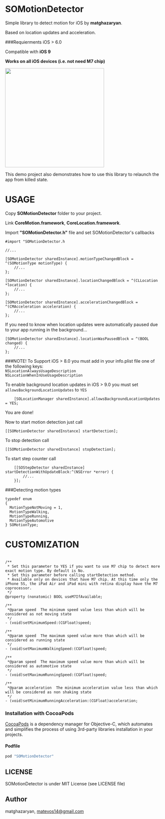 SOMotionDetector
================

Simple library to detect motion for iOS by <b> matghazaryan</b>.

Based on location updates and acceleration.

###Requierments
iOS > 6.0 

Compatible with <b>iOS 9</b>

<b>Works on all iOS devices (i.e. not need M7 chip)</b>

<img src="https://raw.github.com/SocialObjects-Software/SOMotionDetector/master/MotionDetection/screenshot.PNG" width=320>

This demo project also demonstrates how to use this library to relaunch the app from killed state.

USAGE
=====
Copy <b>SOMotionDetector</b> folder to your project.

Link <b>CoreMotion.framework</b>, <b>CoreLocation.framework</b>.

Import <b>"SOMotionDetector.h"</b> file and set SOMotionDetector's callbacks

```ObjC
#import "SOMotionDetector.h

//...

[SOMotionDetector sharedInstance].motionTypeChangedBlock = ^(SOMotionType motionType) {
    //...
};
    
[SOMotionDetector sharedInstance].locationChangedBlock = ^(CLLocation *location) {
    //...
};

[SOMotionDetector sharedInstance].accelerationChangedBlock = ^(CMAcceleration acceleration) {
    //...    
};
```

If you need to know when location updates were automatically paused due to your app running in the background...

```ObjC
[SOMotionDetector sharedInstance].locationWasPausedBlock = ^(BOOL changed) {
    //...    
};
```

###NOTE!
To Support iOS > 8.0 you must add in your info.plist file one of the following keys: <br>
`NSLocationAlwaysUsageDescription`<br> `NSLocationWhenInUseUsageDescription`

To enable background location updates in iOS > 9.0 you must set `allowsBackgroundLocationUpdates` to `YES` <br>
```ObjC
    [SOLocationManager sharedInstance].allowsBackgroundLocationUpdates = YES;
```

You are done! 

Now to start motion detection just call
```ObjC 
[[SOMotionDetector sharedInstance] startDetection];
```

To stop detection call
```ObjC 
[[SOMotionDetector sharedInstance] stopDetection];
```  

To start step counter call
```ObjC
    [[SOStepDetector sharedInstance] startDetectionWithUpdateBlock:^(NSError *error) {
        //...
    }];
```
###Detecting motion types
```ObjC
typedef enum
{
  MotionTypeNotMoving = 1,
  MotionTypeWalking,
  MotionTypeRunning,
  MotionTypeAutomotive
} SOMotionType;
```

CUSTOMIZATION
=============
```ObjC

/**
 * Set this parameter to YES if you want to use M7 chip to detect more exact motion type. By default is No.
 * Set this parameter before calling startDetection method.
 * Available only on devices that have M7 chip. At this time only the iPhone 5S, the iPad Air and iPad mini with retina display have the M7 coprocessor.
 */
@property (nonatomic) BOOL useM7IfAvailable;

/**
 *@param speed  The minimum speed value less than which will be considered as not moving state
 */
- (void)setMinimumSpeed:(CGFloat)speed;

/**
 *@param speed  The maximum speed value more than which will be considered as running state
 */
- (void)setMaximumWalkingSpeed:(CGFloat)speed;

/**
 *@param speed  The maximum speed value more than which will be considered as automotive state
 */
- (void)setMaximumRunningSpeed:(CGFloat)speed;

/**
 *@param acceleration  The minimum acceleration value less than which will be considered as non shaking state
 */
- (void)setMinimumRunningAcceleration:(CGFloat)acceleration;

```

### Installation with CocoaPods

[CocoaPods](http://cocoapods.org) is a dependency manager for Objective-C, which automates and simplifies the process of using 3rd-party libraries installation in your projects.

#### Podfile

```ruby
pod "SOMotionDetector"
```

<h2>LICENSE</h2>
SOMotionDetector is under MIT License (see LICENSE file)

## Author

matghazaryan, matevos14@gmail.com
